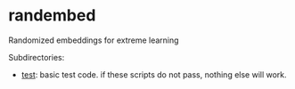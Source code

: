 randembed
==========
Randomized embeddings for extreme learning

Subdirectories:

 * [test](tree/master/test): basic test code.  if these scripts do not pass, nothing else will work.